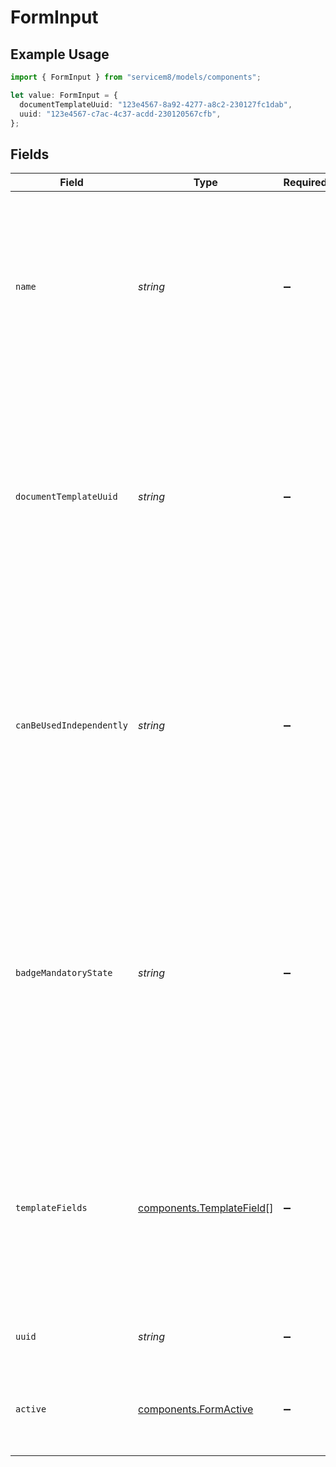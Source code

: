 # FormInput

## Example Usage

```typescript
import { FormInput } from "servicem8/models/components";

let value: FormInput = {
  documentTemplateUuid: "123e4567-8a92-4277-a8c2-230127fc1dab",
  uuid: "123e4567-c7ac-4c37-acdd-230120567cfb",
};
```

## Fields

| Field                                                                                                                                                                                                                                              | Type                                                                                                                                                                                                                                               | Required                                                                                                                                                                                                                                           | Description                                                                                                                                                                                                                                        | Example                                                                                                                                                                                                                                            |
| -------------------------------------------------------------------------------------------------------------------------------------------------------------------------------------------------------------------------------------------------- | -------------------------------------------------------------------------------------------------------------------------------------------------------------------------------------------------------------------------------------------------- | -------------------------------------------------------------------------------------------------------------------------------------------------------------------------------------------------------------------------------------------------- | -------------------------------------------------------------------------------------------------------------------------------------------------------------------------------------------------------------------------------------------------- | -------------------------------------------------------------------------------------------------------------------------------------------------------------------------------------------------------------------------------------------------- |
| `name`                                                                                                                                                                                                                                             | *string*                                                                                                                                                                                                                                           | :heavy_minus_sign:                                                                                                                                                                                                                                 | The name of the form. Used to identify the form in the system and displayed to users in the form selector. Must be unique within an account. Maximum length is 255 characters.                                                                     |                                                                                                                                                                                                                                                    |
| `documentTemplateUuid`                                                                                                                                                                                                                             | *string*                                                                                                                                                                                                                                           | :heavy_minus_sign:                                                                                                                                                                                                                                 | UUID of the document template associated with this form. The template defines the layout and appearance of the form when it's generated as a document. References a document template object in the system.                                        | 123e4567-8a92-4277-a8c2-230127fc1dab                                                                                                                                                                                                               |
| `canBeUsedIndependently`                                                                                                                                                                                                                           | *string*                                                                                                                                                                                                                                           | :heavy_minus_sign:                                                                                                                                                                                                                                 | Boolean flag indicating whether this form can be used independently of a job. When set to true (1), the form can be filled out as a standalone form. When false (0), the form must be associated with a job to be completed.                       |                                                                                                                                                                                                                                                    |
| `badgeMandatoryState`                                                                                                                                                                                                                              | *string*                                                                                                                                                                                                                                           | :heavy_minus_sign:                                                                                                                                                                                                                                 | Controls when badge completion is mandatory for this form. Valid values are: 0 (not mandatory), 1 (mandatory on check-in), 2 (mandatory on check-out). This determines at which stage in the job lifecycle a staff member must complete this form. |                                                                                                                                                                                                                                                    |
| `templateFields`                                                                                                                                                                                                                                   | [components.TemplateField](../../models/components/templatefield.md)[]                                                                                                                                                                             | :heavy_minus_sign:                                                                                                                                                                                                                                 | JSON array of template fields that are used when generating form documents. Each field contains a name, fieldType, value, and sortOrder. Maximum of 10 fields allowed.                                                                             |                                                                                                                                                                                                                                                    |
| `uuid`                                                                                                                                                                                                                                             | *string*                                                                                                                                                                                                                                           | :heavy_minus_sign:                                                                                                                                                                                                                                 | Unique identifier for this record                                                                                                                                                                                                                  | 123e4567-c7ac-4c37-acdd-230120567cfb                                                                                                                                                                                                               |
| `active`                                                                                                                                                                                                                                           | [components.FormActive](../../models/components/formactive.md)                                                                                                                                                                                     | :heavy_minus_sign:                                                                                                                                                                                                                                 | Record active/deleted flag.  Valid values are [0,1].  Valid values are [0,1]                                                                                                                                                                       |                                                                                                                                                                                                                                                    |